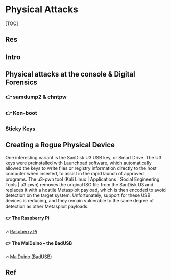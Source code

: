 # Physical Attacks

[TOC]



## Res


## Intro



## Physical attacks at the console & Digital Forensics
### 👉 samdump2 & chntpw


### 👉 Kon-boot


### Sticky Keys



## Creating a Rogue Physical Device
One interesting variant is the SanDisk U3 USB key, or Smart Drive. The U3 keys were preinstalled with Launchpad software, which automatically allowed the keys to write files or registry information directly to the host computer when inserted, to assist in the rapid launch of approved programs. The u3-pwn tool (Kali Linux | Applications | Social Engineering Tools | u3-pwn) removes the original ISO file from the SanDisk U3 and replaces it with a hostile Metasploit payload, which is then encoded to avoid detection on the target system. Unfortunately, support for these USB devices is reducing, and they remain vulnerable to the same degree of detection as other Metasploit payloads.

#### 👉 The Raspberry Pi
↗ [Raspberry Pi](../../../Embedded%20&%20Internet%20of%20Things/🚟%20Embedded%20Computer%20Systems/🛌%20Single-Board%20Computer%20(SBC)/Raspberry%20Pi/Raspberry%20Pi.md)


#### 👉 The MalDuino – the BadUSB
↗ [MalDuino (BadUSB)](../../☠️%20Kill%20Chain/🤔%20Pen-testing%20Tools/Delivery%20Tools/MalDuino%20(BadUSB).md)



## Ref

